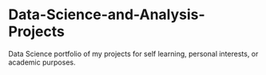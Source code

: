 # Data-Science-and-Analysis-Projects
Data Science portfolio of my projects for self learning, personal interests, or academic purposes.
